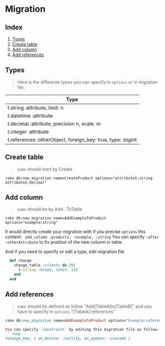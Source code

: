 # Migration

## Index

1. [Types](#types)
2. [Create table](#create-table)
3. [Add column](#add-column)
4. [Add references](#add-references)
    
## Types
> Here is the differents types you can specify in `options` or in migration file.

|  Type  |
| ------ |
|t.string :attribute, limit: n|
|t.datetime :attribute|
|t.decimal :attribute, precision n, scale: m|
|t.integer :attribute|
|t.references :otherObject, foreign_key: true, type: :bigint|


## Create table
> `name` should start by Create
```shell
rake db:new_migration name=CreateProduct options="attribute1:string attribute2:decimal"
```

## Add column

> `name` should be by Add...ToTable

```shell
rake db:new_migration name=AddExampleToProduct options="example:string"
```

It would directly create your migration with if you precise `options` this content: ` add_column :products, :example, :string`
You can specify `:after :otherAttribute` to fix position of the new column in table.

And if you need to specify or edit a type, edit migration file
```ruby
  def change
    change_table :clients do |t|
      t.string :brand, limit: 120
    end
  end
```

## Add references
> `name` should be defined as follow "Add[TableA]to[TableB]" and you have to specify in `options` "[TableA]:references"
```ruby
rake db:new_migration name=AddExampleToProduct options="Example:references" 

You can specify `constraint` by editing this migration file as follow:
```ruby
foreign_key: { on_delete: :nullify, on_update: :cascade }
```